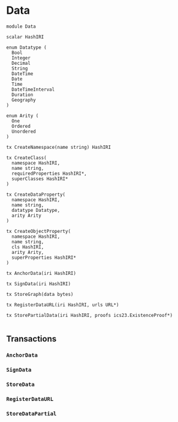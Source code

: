 # Data

```text
module Data

scalar HashIRI

enum Datatype (
  Bool
  Integer
  Decimal
  String
  DateTime
  Date
  Time
  DateTimeInterval
  Duration
  Geography
)

enum Arity (
  One
  Ordered
  Unordered
)

tx CreateNamespace(name string) HashIRI

tx CreateClass(
  namespace HashIRI,
  name string,
  requiredProperties HashIRI*,
  superClasses HashIRI*
)

tx CreateDataProperty(
  namespace HashIRI,
  name string,
  datatype Datatype,
  arity Arity
)

tx CreateObjectProperty(
  namespace HashIRI,
  name string,
  cls HashIRI,
  arity Arity,
  superProperties HashIRI*
)

tx AnchorData(iri HashIRI)

tx SignData(iri HashIRI)

tx StoreGraph(data bytes)

tx RegisterDataURL(iri HashIRI, urls URL*)

tx StorePartialData(iri HashIRI, proofs ics23.ExistenceProof*)


```

## Transactions

### `AnchorData`

### `SignData`

### `StoreData`

### `RegisterDataURL`

### `StoreDataPartial`

